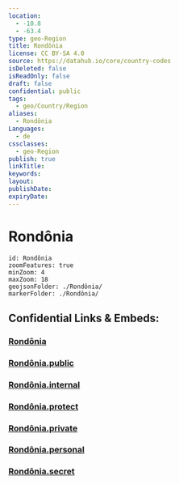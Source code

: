 ```yaml
---
location:
  - -10.8
  - -63.4
type: geo-Region
title: Rondônia
license: CC BY-SA 4.0
source: https://datahub.io/core/country-codes
isDeleted: false
isReadOnly: false
draft: false
confidential: public
tags:
  - geo/Country/Region
aliases:
  - Rondônia
Languages:
  - de
cssclasses:
  - geo-Region
publish: true
linkTitle:
keywords:
layout:
publishDate:
expiryDate:
---
```


# Rondônia

```leaflet
id: Rondônia
zoomFeatures: true 
minZoom: 4 
maxZoom: 18
geojsonFolder: ./Rondônia/
markerFolder: ./Rondônia/
```


## Confidential Links & Embeds: 

### [Rondônia](/_Standards/Earth/Continent/America~South/Brazil/states~Brazil/Rondônia.md) 

### [Rondônia.public](/_public/Earth/Continent/America~South/Brazil/states~Brazil/Rondônia.public.md) 

### [Rondônia.internal](/_internal/Earth/Continent/America~South/Brazil/states~Brazil/Rondônia.internal.md) 

### [Rondônia.protect](/_protect/Earth/Continent/America~South/Brazil/states~Brazil/Rondônia.protect.md) 

### [Rondônia.private](/_private/Earth/Continent/America~South/Brazil/states~Brazil/Rondônia.private.md) 

### [Rondônia.personal](/_personal/Earth/Continent/America~South/Brazil/states~Brazil/Rondônia.personal.md) 

### [Rondônia.secret](/_secret/Earth/Continent/America~South/Brazil/states~Brazil/Rondônia.secret.md)


